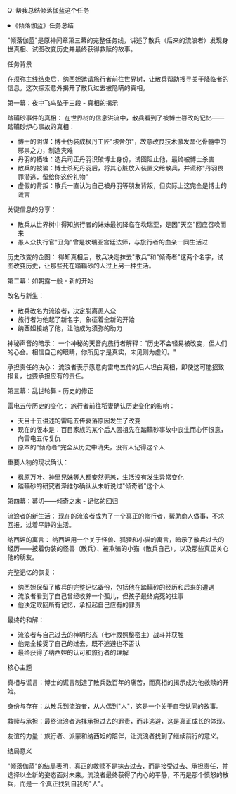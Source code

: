 Q: 帮我总结倾落伽蓝这个任务

⏺ 《倾落伽蓝》任务总结

  "倾落伽蓝"是原神间章第三幕的完整任务线，讲述了散兵（后来的流浪者）发现身世真相、试图改变历史并最终获得救赎的故事。

  任务背景

  在须弥主线结束后，纳西妲邀请旅行者前往世界树，让散兵帮助搜寻关于降临者的信息。这次探索意外揭开了散兵过去被隐瞒的真相。

  第一幕：夜中飞鸟坠于三段 - 真相的揭示

  踏鞴砂事件的真相：
  在世界树的信息洪流中，散兵看到了被博士篡改的记忆——踏鞴砂炉心事故的真相：

  - 博士的阴谋：博士伪装成枫丹工匠"埃舍尔"，故意改良技术激发晶化骨髓中的邪祟之力，制造灾难
  - 丹羽的牺牲：造兵司正丹羽识破博士身份，试图阻止他，最终被博士杀害
  - 散兵的被骗：博士杀死丹羽后，将其心脏放入装置交给散兵，并谎称"丹羽畏罪潜逃，留给你这份礼物"
  - 虚假的背叛：散兵一直认为自己被丹羽等朋友背叛，但实际上这完全是博士的谎言

  关键信息的分享：
  - 散兵从世界树中得知旅行者的妹妹最初降临在坎瑞亚，是因"天空"回应召唤而来
  - 愚人众执行官"丑角"曾是坎瑞亚宫廷法师，与旅行者的血亲一同生活过

  历史改变的企图：
  得知真相后，散兵决定抹去"散兵"和"倾奇者"这两个名字，试图改变历史，让那些死在踏鞴砂的人过上另一种生活。

  第二幕：如朝露一般 - 新的开始

  改名与新生：
  - 散兵改名为流浪者，决定脱离愚人众
  - 旅行者为他起了新名字，象征着全新的开始
  - 纳西妲接纳了他，让他成为须弥的助力

  神秘声音的暗示：
  一个神秘的天音向旅行者解释："历史不会轻易被改变，但人们的心会。相信自己的眼睛，你所见才是真实，未见则为虚幻。"

  承担责任的决心：
  流浪者表示愿意向雷电五传的后人坦白真相，即使这可能招致报复，也要承担应有的责任。

  第三幕：乱世轮舞 - 历史的修正

  雷电五传历史的变化：
  旅行者前往稻妻确认历史变化的影响：
  - 天目十五讲述的雷电五传衰落原因发生了改变
  - 现在的版本是：百目家族的某个后人因祖先在踏鞴砂事故中丧生而心怀恨意，向雷电五传复仇
  - 原本的"倾奇者"完全从历史中消失，没有人记得这个人

  重要人物的现状确认：
  - 枫原万叶、神里兄妹等人都安然无恙，生活没有发生异常变化
  - 踏鞴砂的研究者泽维尔确认从未听说过"倾奇者"这个人

  第四幕：幕切——倾奇之末 - 记忆的回归

  流浪者的新生活：
  现在的流浪者成为了一个真正的修行者，帮助商人做事，不求回报，过着平静的生活。

  纳西妲的寓言：
  纳西妲用一个关于怪兽、狐狸和小猫的寓言，暗示了散兵过去的经历——披着伪装的怪兽（散兵）、被欺骗的小猫（散兵自己），以及那些真正关心他的朋友。

  完整记忆的恢复：
  - 纳西妲保留了散兵的完整记忆备份，包括他在踏鞴砂的经历和后来的遭遇
  - 流浪者看到了自己曾经收养一个孤儿，但孩子最终病死的往事
  - 他决定取回所有记忆，承担起自己应有的罪责

  最终的和解：
  - 流浪者与自己过去的神明形态（七叶寂照秘密主）战斗并获胜
  - 他完全接受了自己的过去，既不逃避也不否认
  - 最终获得了纳西妲的认可和旅行者的理解

  核心主题

  真相与谎言：博士的谎言制造了散兵数百年的痛苦，而真相的揭示成为他救赎的开始。

  身份与存在：从散兵到流浪者，从人偶到"人"，这是一个关于自我认同的故事。

  救赎与承担：最终流浪者选择承担过去的罪责，而非逃避，这是真正成长的体现。

  友谊的力量：旅行者、派蒙和纳西妲的陪伴，让流浪者找到了继续前行的意义。

  结局意义

  "倾落伽蓝"的结局表明，真正的救赎不是抹去过去，而是接受过去、承担责任，并选择以全新的姿态面对未来。流浪者最终获得了内心的平静，不再是那个愤怒的散兵，而是一
  个真正找到自我的"人"。
